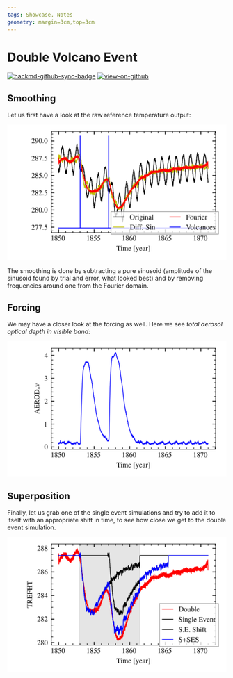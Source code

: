 ```yaml
---
tags: Showcase, Notes
geometry: margin=3cm,top=3cm
---
```


# Double Volcano Event

[![hackmd-github-sync-badge](https://hackmd.io/j4L-EIhRQqGdl5KmiIZ-_w/badge)](https://hackmd.io/@engeir/BkbwDbxAq)
[![view-on-github](https://img.shields.io/badge/View%20on-GitHub-yellowgreen)](https://github.com/engeir/hack-md-notes/blob/main/double-overlap.md)

## Smoothing

Let us first have a look at the raw reference temperature output:

![Initial smoothing](https://github.com/engeir/hack-md-notes/raw/71d8ff5538414d38b4c340488678c0062d70c9f8/assets/pic/double-overlap/double-overlap-temp-smoothing.png "Initial smoothing")

The smoothing is done by subtracting a pure sinusoid (amplitude of the sinusoid found by
trial and error, what looked best) and by removing frequencies around one from the
Fourier domain.

## Forcing

We may have a closer look at the forcing as well. Here we see _total aerosol optical
depth in visible band_:

![Forcing AEROD_v](https://raw.githubusercontent.com/engeir/hack-md-notes/71d8ff5538414d38b4c340488678c0062d70c9f8/assets/pic/double-overlap/double-overlap-aerod_v.png "Forcing AEROD_v")

## Superposition

Finally, let us grab one of the single event simulations and try to add it to itself
with an appropriate shift in time, to see how close we get to the double event
simulation.

![Superposition of single events on top of Fourier smoothed temperature. Shading shows the length of the single event time series](https://github.com/engeir/hack-md-notes/raw/7ce37cbef16da459fc2692feffd6fad34a37883f/assets/pic/double-overlap/double-overlap-superpose.png "Superposition of single events on top of Fourier smoothed temperature. Shading shows the length of the single event time series")
